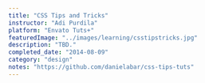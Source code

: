 ```yaml
---
title: "CSS Tips and Tricks"
instructor: "Adi Purdila"
platform: "Envato Tuts+"
featuredImage: "../images/learning/csstipstricks.jpg"
description: "TBD."
completed_date: "2014-08-09"
category: "design"
notes: "https://github.com/danielabar/css-tips-tuts"
---
```

